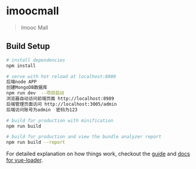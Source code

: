# imoocmall

> Imooc Mall 

## Build Setup

``` bash
# install dependencies
npm install

# serve with hot reload at localhost:8080
后端node APP
创建MongoDB数据库
npm run dev  --项目启动
浏览器自动访问前端页面 http://localhost:8989
后端管理页面访问 http://localhost:3005/admin
后端访问账号为admin  密码为123

# build for production with minification
npm run build

# build for production and view the bundle analyzer report
npm run build --report
```

For detailed explanation on how things work, checkout the [guide](http://vuejs-templates.github.io/webpack/) and [docs for vue-loader](http://vuejs.github.io/vue-loader).
